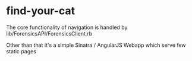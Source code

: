 # find-your-cat

The core functionality of navigation is handled by lib/ForensicsAPI/ForensicsClient.rb

Other than that it's a simple Sinatra / AngularJS Webapp which serve few static pages
